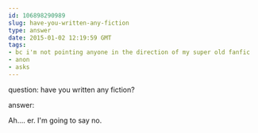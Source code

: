 ```yaml
---
id: 106898290989
slug: have-you-written-any-fiction
type: answer
date: 2015-01-02 12:19:59 GMT
tags:
- bc i'm not pointing anyone in the direction of my super old fanfic
- anon
- asks
---
```

question: have you written any fiction?

answer: <p>Ah.... er. I'm going to say no.</p>